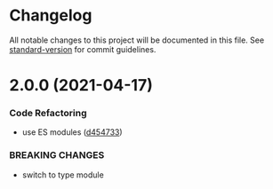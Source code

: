 # Changelog

All notable changes to this project will be documented in this file. See [standard-version](https://github.com/conventional-changelog/standard-version) for commit guidelines.

# 2.0.0 (2021-04-17)


### Code Refactoring

* use ES modules ([d454733](https://github.com/dmnsgn/path-tangents/commit/d4547330cfc86f7a72fd3f41b429d30e2da061e8))


### BREAKING CHANGES

* switch to type module
